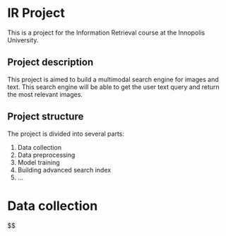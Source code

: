 # IR Project

This is a project for the Information Retrieval course at the Innopolis University.

## Project description

This project is aimed to build a multimodal search engine for images and text. This search engine will be able to get the user text query and return the most relevant images.

## Project structure

The project is divided into several parts:

1. Data collection
2. Data preprocessing
3. Model training
4. Building advanced search index
5. ...

# Data collection
$$